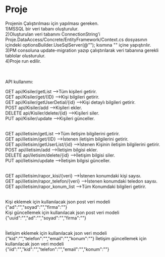 # Proje
Projenin Çalıştırılması için yapılması gereken.<br>
1)MSSQL bir veri tabanı oluşturulur.<br>
2)Oluşturulan veri tabanını ConnectionString'i Proje.DataAccess/Concrete/EntityFramework/Context.cs dosyasının içindeki optionsBuilder.UseSqlServer(@""); kısmına "" içine yapıştırılır.<br>
3)PM consoluna update-migration yazıp çalıştırılarak veri tabanına gerekli tablolar olusturulur.<br>
4)Proje run edilir.<br><br><br>

API kullanımı:<br>

GET api/Kisiler/getList                 -->Tüm kişileri getirir.  <br>
GET api/Kisiler/get/{ID}                -->Kişi bilgileri getirir. <br>
GET api/Kisiler/getUserDetial/{id}      -->Kişi detaylı bilgileri getirir.<br>
POST api/Kisiler/add                    -->Kişileri ekler.<br>
DELETE api/Kisiler/delete/{id}          -->Kişileri siler.<br>
PUT api/Kisiler/update                  -->Kişileri günceller.<br><br>

GET api/iletisim/getList                -->Tüm iletişim bilgilerini getirir.<br>
GET api/iletisim/get/{ID}               -->İstenen iletişim bilgilerini getirir.<br>
GET api/iletisim/getUserList/{id}       -->İstenen Kişinin iletişim bilgilerini getirir.<br>
POST api/iletisim/add                   -->İletişim bilgisi ekler.<br>
DELETE api/iletisim/delete/{id}         -->İletişim bilgisi siler.<br>
PUT api/iletisim/update                 -->İletişim bilgisi günceller.<br><br>

GET api/iletisim/rapor_kisi/{veri}      -->İstenen konumdaki kişi sayısı.<br>
GET api/iletisim/rapor_telefon/{veri}   -->İstenen konumdaki teledon sayısı.<br>
GET api/iletisim/rapor_konum_list       -->Tüm Konumdaki bilgileri getirir.<br><br>


Kişi eklemek için kullanılacak json post veri modeli {"ad":"","soyad":"","firma":""}<br>
Kişi güncellemek için kullanılacak json post veri modeli {"uuid":"","ad":"","soyad":"","firma":""}<br><br>
        
İletişim eklemek için kullanılacak json veri modeli {"kid":"","telefon":"","email":"","konum":""}
İletişim güncellemek için kullanılacak json veri modeli {"iid":"","kid":"","telefon":"","email":"","konum":""}<br>
    
      
